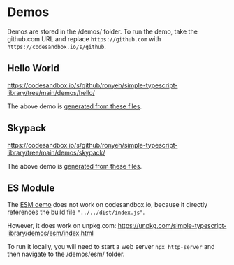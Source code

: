 # Demos

Demos are stored in the /demos/ folder. To run the demo, take the github.com URL and replace `https://github.com` with `https://codesandbox.io/s/github`.

## Hello World

https://codesandbox.io/s/github/ronyeh/simple-typescript-library/tree/main/demos/hello/

The above demo is [generated from these files](/demos/hello/).

## Skypack

https://codesandbox.io/s/github/ronyeh/simple-typescript-library/tree/main/demos/skypack/

The above demo is [generated from these files](/demos/skypack/).

## ES Module

The [ESM demo](/demos/esm/) does not work on codesandbox.io, because it directly references the build file `"../../dist/index.js"`.

However, it does work on unpkg.com: https://unpkg.com/simple-typescript-library/demos/esm/index.html

To run it locally, you will need to start a web server `npx http-server` and then navigate to the /demos/esm/ folder.
